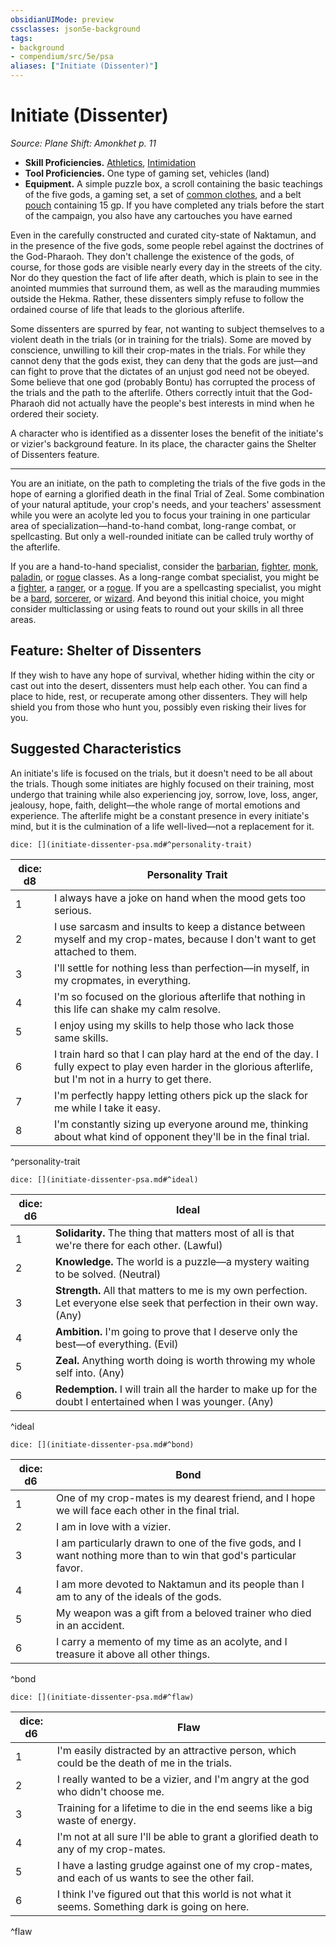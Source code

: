 ```yaml
---
obsidianUIMode: preview
cssclasses: json5e-background
tags:
- background
- compendium/src/5e/psa
aliases: ["Initiate (Dissenter)"]
---
```

# Initiate (Dissenter)
*Source: Plane Shift: Amonkhet p. 11*  

- **Skill Proficiencies.** [Athletics](/Systems/5e/rules/skills.md#Athletics), [Intimidation](/Systems/5e/rules/skills.md#Intimidation)  
- **Tool Proficiencies.** One type of gaming set, vehicles (land)  
- **Equipment.** A simple puzzle box, a scroll containing the basic teachings of the five gods, a gaming set, a set of [common clothes](/Systems/5e/items/common-clothes.md), and a belt [pouch](/Systems/5e/items/pouch.md) containing 15 gp. If you have completed any trials before the start of the campaign, you also have any cartouches you have earned  

Even in the carefully constructed and curated city-state of Naktamun, and in the presence of the five gods, some people rebel against the doctrines of the God-Pharaoh. They don't challenge the existence of the gods, of course, for those gods are visible nearly every day in the streets of the city. Nor do they question the fact of life after death, which is plain to see in the anointed mummies that surround them, as well as the marauding mummies outside the Hekma. Rather, these dissenters simply refuse to follow the ordained course of life that leads to the glorious afterlife.

Some dissenters are spurred by fear, not wanting to subject themselves to a violent death in the trials (or in training for the trials). Some are moved by conscience, unwilling to kill their crop-mates in the trials. For while they cannot deny that the gods exist, they can deny that the gods are just—and can fight to prove that the dictates of an unjust god need not be obeyed. Some believe that one god (probably Bontu) has corrupted the process of the trials and the path to the afterlife. Others correctly intuit that the God-Pharaoh did not actually have the people's best interests in mind when he ordered their society.

A character who is identified as a dissenter loses the benefit of the initiate's or vizier's background feature. In its place, the character gains the Shelter of Dissenters feature.

---

You are an initiate, on the path to completing the trials of the five gods in the hope of earning a glorified death in the final Trial of Zeal. Some combination of your natural aptitude, your crop's needs, and your teachers' assessment while you were an acolyte led you to focus your training in one particular area of specialization—hand-to-hand combat, long-range combat, or spellcasting. But only a well-rounded initiate can be called truly worthy of the afterlife.

If you are a hand-to-hand specialist, consider the [barbarian](/Systems/5e/classes/barbarian.md), [fighter](/Systems/5e/classes/fighter.md), [monk](/Systems/5e/classes/monk.md), [paladin](/Systems/5e/classes/paladin.md), or [rogue](/Systems/5e/classes/rogue.md) classes. As a long-range combat specialist, you might be a [fighter](/Systems/5e/classes/fighter.md), a [ranger](/Systems/5e/classes/ranger.md), or a [rogue](/Systems/5e/classes/rogue.md). If you are a spellcasting specialist, you might be a [bard](/Systems/5e/classes/bard.md), [sorcerer](/Systems/5e/classes/sorcerer.md), or [wizard](/Systems/5e/classes/wizard.md). And beyond this initial choice, you might consider multiclassing or using feats to round out your skills in all three areas.

## Feature: Shelter of Dissenters

If they wish to have any hope of survival, whether hiding within the city or cast out into the desert, dissenters must help each other. You can find a place to hide, rest, or recuperate among other dissenters. They will help shield you from those who hunt you, possibly even risking their lives for you.

## Suggested Characteristics

An initiate's life is focused on the trials, but it doesn't need to be all about the trials. Though some initiates are highly focused on their training, most undergo that training while also experiencing joy, sorrow, love, loss, anger, jealousy, hope, faith, delight—the whole range of mortal emotions and experience. The afterlife might be a constant presence in every initiate's mind, but it is the culmination of a life well-lived—not a replacement for it.

`dice: [](initiate-dissenter-psa.md#^personality-trait)`

| dice: d8 | Personality Trait |
|----------|-------------------|
| 1 | I always have a joke on hand when the mood gets too serious. |
| 2 | I use sarcasm and insults to keep a distance between myself and my crop-mates, because I don't want to get attached to them. |
| 3 | I'll settle for nothing less than perfection—in myself, in my cropmates, in everything. |
| 4 | I'm so focused on the glorious afterlife that nothing in this life can shake my calm resolve. |
| 5 | I enjoy using my skills to help those who lack those same skills. |
| 6 | I train hard so that I can play hard at the end of the day. I fully expect to play even harder in the glorious afterlife, but I'm not in a hurry to get there. |
| 7 | I'm perfectly happy letting others pick up the slack for me while I take it easy. |
| 8 | I'm constantly sizing up everyone around me, thinking about what kind of opponent they'll be in the final trial. |
^personality-trait

`dice: [](initiate-dissenter-psa.md#^ideal)`

| dice: d6 | Ideal |
|----------|-------|
| 1 | **Solidarity.** The thing that matters most of all is that we're there for each other. (Lawful) |
| 2 | **Knowledge.** The world is a puzzle—a mystery waiting to be solved. (Neutral) |
| 3 | **Strength.** All that matters to me is my own perfection. Let everyone else seek that perfection in their own way. (Any) |
| 4 | **Ambition.** I'm going to prove that I deserve only the best—of everything. (Evil) |
| 5 | **Zeal.** Anything worth doing is worth throwing my whole self into. (Any) |
| 6 | **Redemption.** I will train all the harder to make up for the doubt I entertained when I was younger. (Any) |
^ideal

`dice: [](initiate-dissenter-psa.md#^bond)`

| dice: d6 | Bond |
|----------|------|
| 1 | One of my crop-mates is my dearest friend, and I hope we will face each other in the final trial. |
| 2 | I am in love with a vizier. |
| 3 | I am particularly drawn to one of the five gods, and I want nothing more than to win that god's particular favor. |
| 4 | I am more devoted to Naktamun and its people than I am to any of the ideals of the gods. |
| 5 | My weapon was a gift from a beloved trainer who died in an accident. |
| 6 | I carry a memento of my time as an acolyte, and I treasure it above all other things. |
^bond

`dice: [](initiate-dissenter-psa.md#^flaw)`

| dice: d6 | Flaw |
|----------|------|
| 1 | I'm easily distracted by an attractive person, which could be the death of me in the trials. |
| 2 | I really wanted to be a vizier, and I'm angry at the god who didn't choose me. |
| 3 | Training for a lifetime to die in the end seems like a big waste of energy. |
| 4 | I'm not at all sure I'll be able to grant a glorified death to any of my crop-mates. |
| 5 | I have a lasting grudge against one of my crop-mates, and each of us wants to see the other fail. |
| 6 | I think I've figured out that this world is not what it seems. Something dark is going on here. |
^flaw
